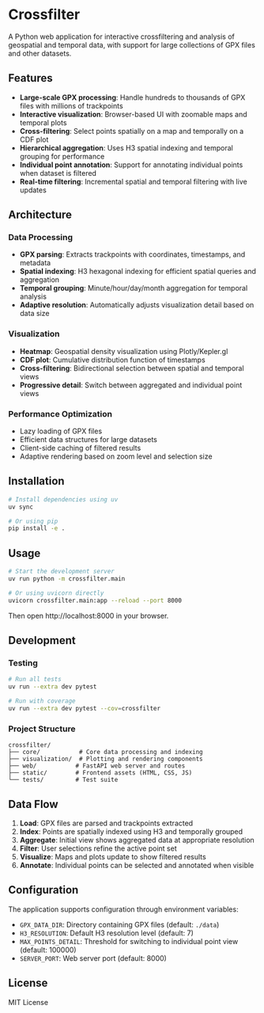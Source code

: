 # Crossfilter

A Python web application for interactive crossfiltering and analysis of geospatial and temporal data, with support for large collections of GPX files and other datasets.

## Features

- **Large-scale GPX processing**: Handle hundreds to thousands of GPX files with millions of trackpoints
- **Interactive visualization**: Browser-based UI with zoomable maps and temporal plots
- **Cross-filtering**: Select points spatially on a map and temporally on a CDF plot
- **Hierarchical aggregation**: Uses H3 spatial indexing and temporal grouping for performance
- **Individual point annotation**: Support for annotating individual points when dataset is filtered
- **Real-time filtering**: Incremental spatial and temporal filtering with live updates

## Architecture

### Data Processing
- **GPX parsing**: Extracts trackpoints with coordinates, timestamps, and metadata
- **Spatial indexing**: H3 hexagonal indexing for efficient spatial queries and aggregation
- **Temporal grouping**: Minute/hour/day/month aggregation for temporal analysis
- **Adaptive resolution**: Automatically adjusts visualization detail based on data size

### Visualization
- **Heatmap**: Geospatial density visualization using Plotly/Kepler.gl
- **CDF plot**: Cumulative distribution function of timestamps
- **Cross-filtering**: Bidirectional selection between spatial and temporal views
- **Progressive detail**: Switch between aggregated and individual point views

### Performance Optimization
- Lazy loading of GPX files
- Efficient data structures for large datasets
- Client-side caching of filtered results
- Adaptive rendering based on zoom level and selection size

## Installation

```bash
# Install dependencies using uv
uv sync

# Or using pip
pip install -e .
```

## Usage

```bash
# Start the development server
uv run python -m crossfilter.main

# Or using uvicorn directly
uvicorn crossfilter.main:app --reload --port 8000
```

Then open http://localhost:8000 in your browser.

## Development

### Testing
```bash
# Run all tests
uv run --extra dev pytest

# Run with coverage
uv run --extra dev pytest --cov=crossfilter
```

### Project Structure
```
crossfilter/
├── core/           # Core data processing and indexing
├── visualization/  # Plotting and rendering components
├── web/           # FastAPI web server and routes
├── static/        # Frontend assets (HTML, CSS, JS)
└── tests/         # Test suite
```

## Data Flow

1. **Load**: GPX files are parsed and trackpoints extracted
2. **Index**: Points are spatially indexed using H3 and temporally grouped
3. **Aggregate**: Initial view shows aggregated data at appropriate resolution
4. **Filter**: User selections refine the active point set
5. **Visualize**: Maps and plots update to show filtered results
6. **Annotate**: Individual points can be selected and annotated when visible

## Configuration

The application supports configuration through environment variables:
- `GPX_DATA_DIR`: Directory containing GPX files (default: `./data`)
- `H3_RESOLUTION`: Default H3 resolution level (default: 7)
- `MAX_POINTS_DETAIL`: Threshold for switching to individual point view (default: 100000)
- `SERVER_PORT`: Web server port (default: 8000)

## License

MIT License